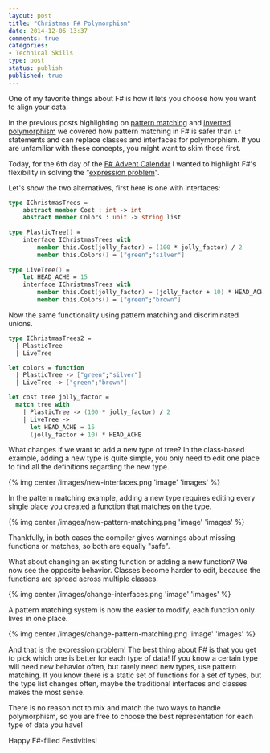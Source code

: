 ```yaml
---
layout: post
title: "Christmas F# Polymorphism"
date: 2014-12-06 13:37
comments: true
categories: 
- Technical Skills
type: post
status: publish
published: true
---
```


One of my favorite things about F# is how it lets you choose how you want
to align your data.

In the previous posts highlighting on
[pattern matching](http://deliberate-software.com/function-pattern-matching/)
and
[inverted polymorphism](http://deliberate-software.com/inversed-polymorphism/)
we covered how pattern matching in F# is safer than ```if```
statements and can replace classes and interfaces for polymorphism. If
you are unfamiliar with these concepts, you might want to skim those
first.

Today, for the 6th day of the
[F# Advent Calendar](https://sergeytihon.wordpress.com/2014/11/24/f-advent-calendar-in-english-2014/)
I wanted to highlight F#'s flexibility in solving the
"[expression problem](http://c2.com/cgi/wiki?ExpressionProblem)".

Let's show the two alternatives, first here is one with interfaces:

``` fsharp
type IChristmasTrees = 
    abstract member Cost : int -> int
    abstract member Colors : unit -> string list
    
type PlasticTree() =
    interface IChristmasTrees with
        member this.Cost(jolly_factor) = (100 * jolly_factor) / 2
        member this.Colors() = ["green";"silver"]
        
type LiveTree() =
    let HEAD_ACHE = 15
    interface IChristmasTrees with
        member this.Cost(jolly_factor) = (jolly_factor + 10) * HEAD_ACHE
        member this.Colors() = ["green";"brown"]
``` 

Now the same functionality using pattern matching and discriminated unions.

``` fsharp
type IChristmasTrees2 =
  | PlasticTree
  | LiveTree

let colors = function
  | PlasticTree -> ["green";"silver"]
  | LiveTree -> ["green";"brown"]

let cost tree jolly_factor =
  match tree with
    | PlasticTree -> (100 * jolly_factor) / 2
    | LiveTree ->
      let HEAD_ACHE = 15
      (jolly_factor + 10) * HEAD_ACHE
``` 

What changes if we want to add a new type of tree? In the class-based
example, adding a new type is quite simple, you only need to edit one
place to find all the definitions regarding the new type.

{% img center /images/new-interfaces.png 'image' 'images' %}

In the pattern matching example, adding a new type requires editing
every single place you created a function that matches on the
type.

{% img center /images/new-pattern-matching.png 'image' 'images' %}

Thankfully, in both cases the compiler gives warnings about missing
functions or matches, so both are equally "safe".

What about changing an existing function or adding a new function? We
now see the opposite behavior. Classes become harder to edit, because
the functions are spread across multiple classes.

{% img center /images/change-interfaces.png 'image' 'images' %}

A pattern matching system is now the easier to modify, each function
only lives in one place. 

{% img center /images/change-pattern-matching.png 'image' 'images' %}

And that is the expression problem! The best thing about F# is that
you get to pick which one is better for each type of data! If you know
a certain type will need new behavior often, but rarely need new
types, use pattern matching. If you know there is a static set of
functions for a set of types, but the type list changes often, maybe
the traditional interfaces and classes makes the most sense.

There is no reason not to mix and match the two ways to handle
polymorphism, so you are free to choose the best representation for
each type of data you have!

Happy F#-filled Festivities!
